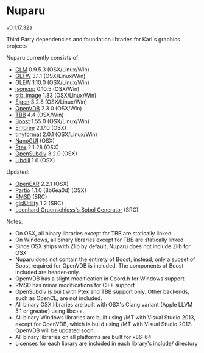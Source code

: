 Nuparu
======

v0.1.17.32a

Third Party dependencies and foundation libraries for Karl's graphics projects

Nuparu currently consists of:

* [GLM](http://glm.g-truc.net/0.9.4/index.html) 0.9.5.3 (OSX/Linux/Win)
* [GLFW](http://www.glfw.org/) 3.1.1 (OSX/Linux/Win)
* [GLEW](http://glew.sourceforge.net/index.html) 1.10.0 (OSX/Linux/Win)
* [jsoncpp](http://sourceforge.net/projects/jsoncpp/) 0.10.5 (OSX/Win)
* [stb_image](https://code.google.com/p/stblib/) 1.33 (OSX/Linux/Win)
* [Eigen](eigen.tuxfamily.org/) 3.2.8 (OSX/Linux/Win)
* [OpenVDB](http://www.openvdb.org/) 2.3.0 (OSX/Win)
* [TBB](https://www.threadingbuildingblocks.org/) 4.4 (OSX/Win)
* [Boost](www.boost.org) 1.55.0 (OSX/Linux/Win)
* [Embree](https://embree.github.io) 2.17.0 (OSX)
* [tinyformat](https://github.com/c42f/tinyformat) 2.0.1 (OSX/Linux/Win)
* [NanoGUI](https://github.com/wjakob/nanogui) (OSX)
* [Ptex](http://ptex.us) 2.1.28 (OSX)
* [OpenSubdiv](http://graphics.pixar.com/opensubdiv/docs/intro.html)  3.2.0 (OSX)
* [Libdill](http://libdill.org) 1.6 (OSX)

Updated:

* [OpenEXR](http://www.openexr.com) 2.2.1 (OSX)
* [Partio](http://www.disneyanimation.com/technology/partio.html) 1.1.0 (8b6ea0d) (OSX)
* [RMSD](http://boscoh.com/code/) (SRC)
* [glslUtility](https://github.com/CIS565-Fall-2012/Project0-Cuda-Checker/blob/master/HW0_MAC/src/glslUtility.cpp) 1.2 (SRC)
* [Leonhard Gruenschloss's Sobol Generator](http://gruenschloss.org) (SRC)

Notes:

* On OSX, all binary libraries except for TBB are statically linked
* On Windows, all binary libraries except for TBB are statically linked
* Since OSX ships with Zlib by default, Nuparu does not include Zlib for OSX
* Nuparu does not contain the entirety of Boost; instead, only a subset of Boost required for OpenVDB is included. The components of Boost included are header-only.
* OpenVDB has a slight modification in Coord.h for Windows support
* RMSD has minor modifications for C++ support
* OpenSubdiv is built with Ptex and TBB support only. Other backends, such as OpenCL, are not included.
* All binary OSX libraries are built with OSX's Clang variant (Apple LLVM 5.1 or greater) using libc++.
* All binary Windows libraries are built using /MT with Visual Studio 2013, except for OpenVDB, which is build using /MT with Visual Studio 2012. OpenVDB will be updated soon.
* All binary libraries on all platforms are built for x86-64
* Licenses for each library are included in each library's include/ directory
